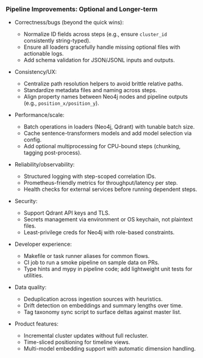 ### Pipeline Improvements: Optional and Longer-term

- Correctness/bugs (beyond the quick wins):
  - Normalize ID fields across steps (e.g., ensure `cluster_id` consistently string-typed).
  - Ensure all loaders gracefully handle missing optional files with actionable logs.
  - Add schema validation for JSON/JSONL inputs and outputs.

- Consistency/UX:
  - Centralize path resolution helpers to avoid brittle relative paths.
  - Standardize metadata files and naming across steps.
  - Align property names between Neo4j nodes and pipeline outputs (e.g., `position_x/position_y`).

- Performance/scale:
  - Batch operations in loaders (Neo4j, Qdrant) with tunable batch size.
  - Cache sentence-transformers models and add model selection via config.
  - Add optional multiprocessing for CPU-bound steps (chunking, tagging post-process).

- Reliability/observability:
  - Structured logging with step-scoped correlation IDs.
  - Prometheus-friendly metrics for throughput/latency per step.
  - Health checks for external services before running dependent steps.

- Security:
  - Support Qdrant API keys and TLS.
  - Secrets management via environment or OS keychain, not plaintext files.
  - Least-privilege creds for Neo4j with role-based constraints.

- Developer experience:
  - Makefile or task runner aliases for common flows.
  - CI job to run a smoke pipeline on sample data on PRs.
  - Type hints and mypy in pipeline code; add lightweight unit tests for utilities.

- Data quality:
  - Deduplication across ingestion sources with heuristics.
  - Drift detection on embeddings and summary lengths over time.
  - Tag taxonomy sync script to surface deltas against master list.

- Product features:
  - Incremental cluster updates without full recluster.
  - Time-sliced positioning for timeline views.
  - Multi-model embedding support with automatic dimension handling. 